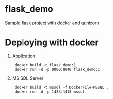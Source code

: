 # flask_demo
Sample flask project with docker and gunicorn


# Deploying with docker

1. Application

        docker build -t flask_demo:1 .
        docker run -d -p 8000:8000 flask_demo:1

2. MS SQL Server

        docker build -t mssql -f DockerFile-MSSQL .
        docker run -d -p 1433:1433 mssql
